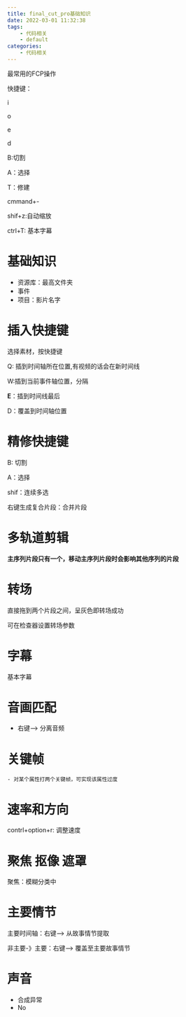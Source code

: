 ```yaml
---
title: final_cut_pro基础知识
date: 2022-03-01 11:32:38
tags:
    - 代码相关
    - default
categories: 
    - 代码相关
---
```


最常用的FCP操作

<!-- more -->


快捷键：

i

o

e

d

B:切割

A：选择

T：修建

cmmand+-

shif+z:自动缩放

ctrl+T: 基本字幕

# 基础知识

- 资源库：最高文件夹
- 事件
- 项目：影片名字

# 插入快捷键

选择素材，按快捷键

Q: 插到时间轴所在位置,有视频的话会在新时间线

W:插到当前事件轴位置，分隔

**E**：插到时间线最后

D：覆盖到时间轴位置

# 精修快捷键

B: 切割

A：选择

shif：连续多选

右键生成复合片段：合并片段

# 多轨道剪辑

**主序列片段只有一个，移动主序列片段时会影响其他序列的片段**

# 转场

直接拖到两个片段之间，呈灰色即转场成功

可在检查器设置转场参数

# 字幕

基本字幕

# 音画匹配

- 右键—> 分离音频

# 关键帧

	- 对某个属性打两个关键帧，可实现该属性过度

# 速率和方向

contrl+option+r: 调整速度

# 聚焦 抠像 遮罩

聚焦：模糊分类中

# 主要情节

主要时间轴：右键—> 从故事情节提取

非主要-》主要：右键—> 覆盖至主要故事情节

# 声音

- 合成异常
- No






